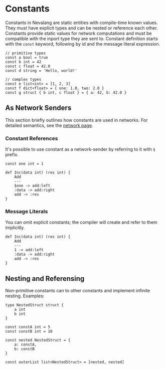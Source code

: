 # Constants

Constants in Nevalang are static entities with compile-time known values. They must have explicit types and can be nested or reference each other. Constants provide static values for network computations and must be compatible with the inport type they are sent to. Constant definition starts with the `const` keyword, following by id and the message literal expression.

```neva
// primitive types
const a bool = true
const b int = 42
const c float = 42.0
const d string = 'Hello, world!'

// complex types
const e list<int> = [1, 2, 3]
const f dict<float> = { one: 1.0, two: 2.0 }
const g struct { b int, c float } = { a: 42, b: 42.0 }
```

## As Network Senders

This section briefly outlines how constants are used in networks. For detailed semantics, see the [network page](./networks.md).

### Constant References

It's possible to use constant as a network-sender by referring to it with `$` prefix.

```neva
const one int = 1

def Inc(data int) (res int) {
    Add
    ---
    $one -> add:left
    :data -> add:right
    add -> :res
}
```

### Message Literals

You can omit explicit constants; the compiler will create and refer to them implicitly.

```neva
def Inc(data int) (res int) {
    Add
    ---
    1 -> add:left
    :data -> add:right
    add -> :res
}
```

## Nesting and Referensing

Non-primitive constants can to other constants and implement infinite nesting. Examples:

```neva
type NestedStruct struct {
    a int
    b int
}

const constA int = 5
const constB int = 10

const nested NestedStruct = {
    a: constA,
    b: constB
}

const outerList list<NestedStruct> = [nested, nested]
```
